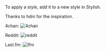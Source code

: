 To apply a style, add it to a new style in Stylish.

Thanks to hdni for the inspiration.

4chan:
![4chan](http://goput.it/gep.png)

Reddit:
![reddit](http://goput.it/4jb.png)

Last.fm:
![lfm](http://goput.it/yw7.png)

